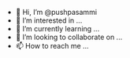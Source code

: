 - 👋 Hi, I’m @pushpasammi
- 👀 I’m interested in ...
- 🌱 I’m currently learning ...
- 💞️ I’m looking to collaborate on ...
- 📫 How to reach me ...

<!---
pushpasammi/pushpasammi is a ✨ special ✨ repository because its `README.md` (this file) appears on your GitHub profile.
You can click the Preview link to take a look at your changes.
--->
